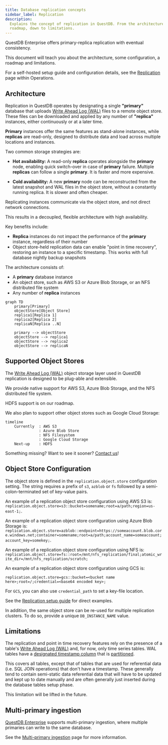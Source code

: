 ```yaml
---
title: Database replication concepts
sidebar_label: Replication
description:
  Explains the concept of replication in QuestDB. From the architecture, to the
  roadmap, down to limitations.
---
```


QuestDB Enterprise offers primary-replica replication with eventual consistency.

This document will teach you about the architecture, some configuration, a
roadmap and limitations.

For a self-hosted setup guide and configuration details, see the
[Replication](/docs/operations/replication) page within Operations.

## Architecture

Replication in QuestDB operates by designating a single **"primary"** database
that uploads [Write Ahead Log (WAL)](/docs/concept/write-ahead-log/) files to a
remote object store. These files can be downloaded and applied by any number of
**"replica"** instances, either continuously or at a later time.

**Primary** instances offer the same features as stand-alone instances, while
**replicas** are read-only, designed to distribute data and load across multiple
locations and instances.

Two common storage strategies are:

- **Hot availability:** A read-only **replica** operates alongside the
  **primary** node, enabling quick switch-over in case of **primary** failure.
  Multiple **replicas** can follow a single **primary**. It is faster and more
  expensive.

- **Cold availability:** A new **primary** node can be reconstructed from the
  latest snapshot and WAL files in the object store, without a constantly
  running replica. It is slower and often cheaper.

Replicating instances communicate via the object store, and not direct network
connections.

This results in a decoupled, flexible architecture with high availability.

Key benefits include:

- **Replica** instances do not impact the performance of the **primary**
  instance, regardless of their number
- Object store-held replication data can enable "point in time recovery",
  restoring an instance to a specific timestamp. This works with full database
  nightly backup snapshots

The architecture consists of:

- A **primary** database instance
- An object store, such as AWS S3 or Azure Blob Storage, or an NFS distributed
  file system
- Any number of **replica** instances

```mermaid
graph TD
    primary[Primary]
    objectStore[Object Store]
    replica1[Replica 1]
    replica2[Replica 2]
    replicaN[Replica ..N]

    primary --> objectStore
    objectStore --> replica1
    objectStore --> replica2
    objectStore --> replicaN
```

## Supported Object Stores

The [Write Ahead Log (WAL)](/docs/concept/write-ahead-log/) object storage layer
used in QuestDB replication is designed to be plug-able and extensible.

We provide native support for AWS S3, Azure Blob Storage, and the NFS
distributed file system.

HDFS support is on our roadmap.

We also plan to support other object stores such as Google Cloud Storage:

```mermaid
timeline
    Currently  : AWS S3
               : Azure Blob Store
               : NFS Filesystem
               : Google Cloud Storage
    Next-up    : HDFS
```

Something missing? Want to see it sooner? [Contact us](/enterprise/contact)!

## Object Store Configuration

The object store is defined in the `replication.object.store` configuration
setting. The string requires a prefix of `s3`, `azblob` or `fs` followed by a
semi-colon-terminated set of key-value pairs.

An example of a replication object store configuration using AWS S3 is:
`replication.object.store=s3::bucket=somename;root=a/path;region=us-east-1;`.

An example of a replication object store configuration using Azure Blob Storage
is:
`replication.object.store=azblob::endpoint=https://someaccount.blob.core.windows.net;container=somename;root=a/path;account_name=someaccount;account_key=somekey;`.

An example of a replication object store configuration using NFS is:
`replication.object.store=fs::root=/mnt/nfs_replication/final;atomic_write_dir=/mnt/nfs_replication/scratch;`

An example of a replication object store configuration using GCS is:

`replication.object.store=gcs::bucket=<bucket name here>;root=/;credential=<base64 encoded key>;`

For `GCS`, you can also use `credential_path` to set a key-file location.

See the [Replication setup guide](/docs/operations/replication) for direct
examples.

<Screenshot
  alt="Two primaries sharing an object store service."
  src="images/docs/concepts/replication-streams.webp"
/>

In addition, the same object store can be re-used for multiple replication
clusters. To do so, provide a unique `DB_INSTANCE_NAME` value.

## Limitations

The replication and point in time recovery features rely on the presence of a
table's [Write Ahead Log (WAL)](/docs/concept/write-ahead-log/) and, for now,
only time series tables. WAL tables have a
[designated timestamp column](/docs/concept/designated-timestamp/) that is
[partitioned](/docs/concept/partitions/).

This covers all tables, except that of tables that are used for referential data
(i.e. SQL JOIN operations) that don't have a timestamp. These generally tend to
contain semi-static data referential data that will have to be updated and kept
up to date manually and are often generally just inserted during the database
tables setup phase.

This limitation will be lifted in the future.

## Multi-primary ingestion

[QuestDB Enterprise](/enterprise/) supports multi-primary ingestion, where
multiple primaries can write to the same database.

See the [Multi-primary ingestion](/docs/operations/multi-primary-ingestion/)
page for more information.
